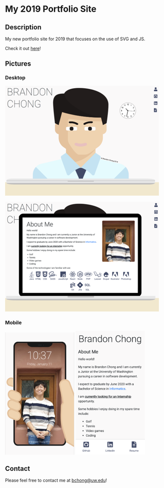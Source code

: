 # My 2019 Portfolio Site
## Description
My new portfolio site for 2019 that focuses on the use of SVG and JS.

Check it out [here](https://brandonchong.me)!

## Pictures
<h3>Desktop</h3>
<img src="./images/desktop_home.png" alt="Home Desktop Screen" />
<br />
<br />
<img src="./images/desktop_about_me.png" alt="Desktop About Me Screen" />
<h3>Mobile</h3>
<div>
    <span>
        <img src="./images/mobile_home.png" alt="Home Mobile Screen" width="45%" />
    </span>
    <span>
        <img src="./images/mobile_about_me.png" alt="Mobile About Me Screen" width="45%" />
    </span>
</div>

## Contact
Please feel free to contact me at bchong@uw.edu!
